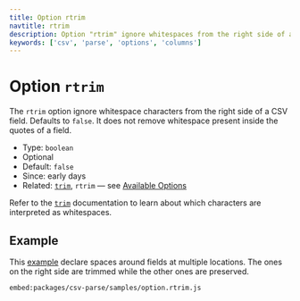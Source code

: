 ```yaml
---
title: Option rtrim
navtitle: rtrim
description: Option "rtrim" ignore whitespaces from the right side of a CSV field.
keywords: ['csv', 'parse', 'options', 'columns']
---
```


# Option `rtrim`

The `rtrim` option ignore whitespace characters from the right side of a CSV field. Defaults to `false`. It does not remove whitespace present inside the quotes of a field.

* Type: `boolean`
* Optional
* Default: `false`
* Since: early days
* Related: [`trim`](/parse/options/trim/), `rtrim` &mdash; see [Available Options](/parse/options/#available-options)

Refer to the [`trim`](/parse/options/trim/) documentation to learn about which characters are interpreted as whitespaces.

## Example

This [example](https://github.com/adaltas/node-csv/blob/master/packages/csv-parse/samples/option.rtrim.js) declare spaces around fields at multiple locations. The ones on the right side are trimmed while the other ones are preserved.

`embed:packages/csv-parse/samples/option.rtrim.js`
